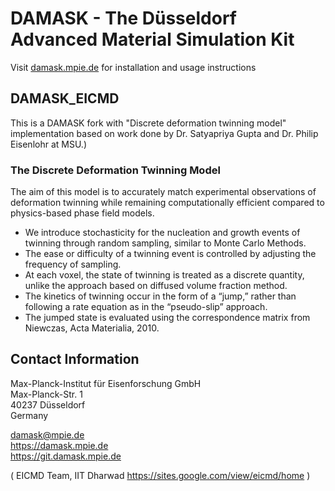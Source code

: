 # DAMASK - The Düsseldorf Advanced Material Simulation Kit

Visit [damask.mpie.de](https://damask.mpie.de) for installation and usage instructions

## DAMASK_EICMD

This is a DAMASK fork with "Discrete deformation twinning model" implementation based on work done by Dr. Satyapriya Gupta and Dr. Philip Eisenlohr at MSU.)

### The Discrete Deformation Twinning Model
The aim of this model is to accurately match experimental observations of deformation twinning while remaining computationally efficient compared to physics-based phase field models.

* We introduce stochasticity for the nucleation and growth events of twinning through random sampling, similar to Monte Carlo Methods.
* The ease or difficulty of a twinning event is controlled by adjusting the frequency of sampling.
* At each voxel, the state of twinning is treated as a discrete quantity, unlike the approach based on diffused volume fraction method.
* The kinetics of twinning occur in the form of a “jump,” rather than following a rate equation as in the “pseudo-slip” approach.
* The jumped state is evaluated using the correspondence matrix from Niewczas, Acta Materialia, 2010.

## Contact Information


Max-Planck-Institut für Eisenforschung GmbH  
Max-Planck-Str. 1  
40237 Düsseldorf  
Germany  

damask@mpie.de  
https://damask.mpie.de  
https://git.damask.mpie.de  


(
EICMD Team, IIT Dharwad
https://sites.google.com/view/eicmd/home
)
